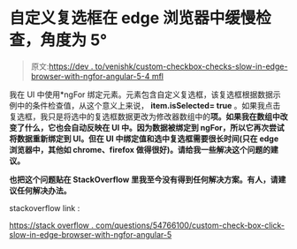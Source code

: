 # 自定义复选框在 edge 浏览器中缓慢检查，角度为 5°

> 原文:[https://dev . to/venishk/custom-checkbox-checks-slow-in-edge-browser-with-ngfor-angular-5-4 mfl](https://dev.to/venishk/custom-checkbox-checks-slowly-in-edge-browser-with-ngfor-angular-5-4mfl)

我在 UI 中使用*ngFor 绑定元素。元素包含自定义复选框，该复选框根据数据示例中的条件检查值，从这个意义上来说， **item.isSelected= true** 。如果我点击复选框，我只是将选中的复选框数据更改为修改器数组中的**项。如果我在数组中改变了什么，它也会自动反映在 UI 中。因为数据被绑定到 ngFor，所以它再次尝试将数据重新绑定到 UI。但在 UI 中绑定值和选中复选框需要很长时间(只在 edge 浏览器中，其他如 chrome、firefox 做得很好)。请给我一些解决这个问题的建议。**

**也把这个问题贴在 StackOverflow 里我至今没有得到任何解决方案。有人，请建议任何解决办法。**

stackoverflow link :

[https://stack overflow . com/questions/54766100/custom-check-box-click-slow-in-edge-browser-with-ngfor-angular-5](https://stackoverflow.com/questions/54766100/custom-check-box-click-slow-in-edge-browser-with-ngfor-angular-5)